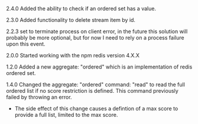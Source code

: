 2.4.0
Added the ability to check if an ordered set has a value.

2.3.0
Added functionality to delete stream item by id.

2.2.3
set to terminate process on client error, in the future this solution will probably be more optional, but for now I need to rely on a process failure upon this event.

2.0.0
Started working with the npm redis version 4.X.X

1.2.0
Added a new aggregate: "ordered" which is an implementation of redis ordered set.

1.4.0
Changed the aggregate: "ordered" command: "read" to read the full ordered list if no score restriction is defined. This command previously failed by throwing an error.
- The side effect of this change causes a defintion of a max score to provide a full list, limited to the max score.
